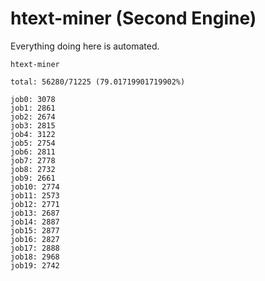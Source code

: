 # htext-miner (Second Engine)

Everything doing here is automated.

```
htext-miner

total: 56280/71225 (79.01719901719902%)

job0: 3078
job1: 2861
job2: 2674
job3: 2815
job4: 3122
job5: 2754
job6: 2811
job7: 2778
job8: 2732
job9: 2661
job10: 2774
job11: 2573
job12: 2771
job13: 2687
job14: 2887
job15: 2877
job16: 2827
job17: 2888
job18: 2968
job19: 2742
```